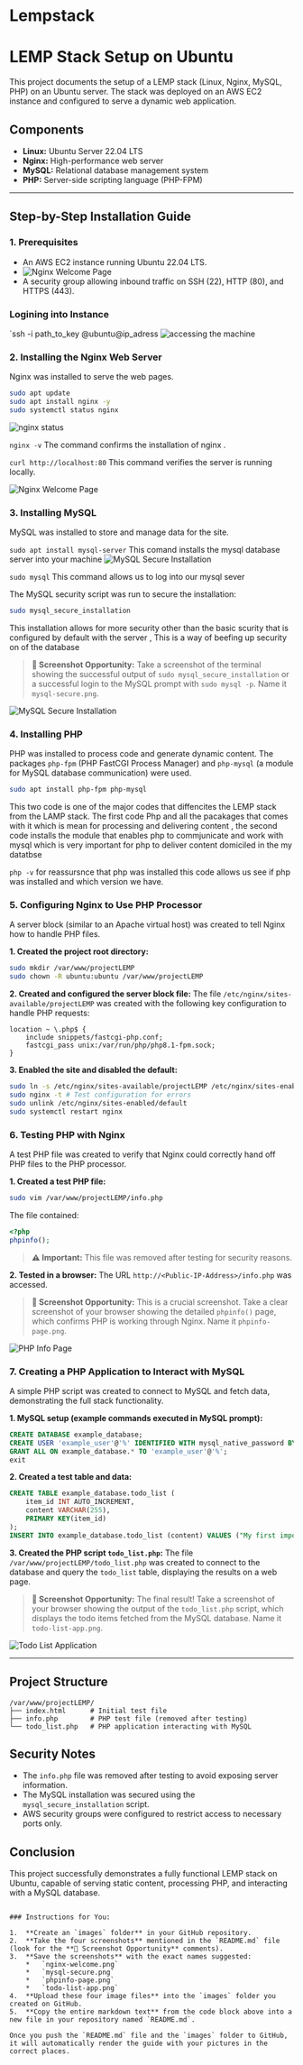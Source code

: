 # Lempstack
# LEMP Stack Setup on Ubuntu

This project documents the setup of a LEMP stack (Linux, Nginx, MySQL, PHP) on an Ubuntu server. The stack was deployed on an AWS EC2 instance and configured to serve a dynamic web application.

## Components

*   **Linux:** Ubuntu Server 22.04 LTS
*   **Nginx:** High-performance web server
*   **MySQL:** Relational database management system
*   **PHP:** Server-side scripting language (PHP-FPM)

---

## Step-by-Step Installation Guide

### 1. Prerequisites
*   An AWS EC2 instance running Ubuntu 22.04 LTS.
*   ![Nginx Welcome Page](https://github.com/GrailRoyal/Lempstack/blob/images/machine%20creation.png)
*   A security group allowing inbound traffic on SSH (22), HTTP (80), and HTTPS (443).

### Logining into Instance
`ssh -i path_to_key @ubuntu@ip_adress
![accessing the machine](https://github.com/GrailRoyal/Lempstack/blob/images/machinelogin.png)
 

### 2. Installing the Nginx Web Server
Nginx was installed to serve the web pages.

```bash
sudo apt update
sudo apt install nginx -y
sudo systemctl status nginx
```
![nginx status](https://github.com/GrailRoyal/Lempstack/blob/images/nginx%20status.png)

`nginx -v` The command confirms the installation of nginx .

`curl http://localhost:80` This command verifies the server is running locally.


![Nginx Welcome Page](https://github.com/GrailRoyal/Lempstack/blob/images/nginx%20web%20test.png)

### 3. Installing MySQL
MySQL was installed to store and manage data for the site.


`sudo apt install mysql-server`
This comand installs the mysql database server into your machine 
![MySQL Secure Installation](https://github.com/GrailRoyal/Lempstack/blob/images/mysql%20login.png)

`sudo mysql` This command allows us to log into our mysql sever


The MySQL security script was run to secure the installation:
```bash
sudo mysql_secure_installation
```
This installation allows for more security other than the basic scurity that is configured by default with the server , This is a way of beefing up security on of the database

> **📸 Screenshot Opportunity:** Take a screenshot of the terminal showing the successful output of `sudo mysql_secure_installation` or a successful login to the MySQL prompt with `sudo mysql -p`. Name it `mysql-secure.png`.

![MySQL Secure Installation](images/mysql-secure.png)

### 4. Installing PHP
PHP was installed to process code and generate dynamic content. The packages `php-fpm` (PHP FastCGI Process Manager) and `php-mysql` (a module for MySQL database communication) were used.

```bash
sudo apt install php-fpm php-mysql
```

This two code is one of the major codes that diffencites the LEMP stack from the LAMP stack. The first code Php and all the pacakages that comes with it which is mean for processing and delivering content , the second code installs the module that enables php to commjunicate and work with mysql which is very important for php to deliver content domiciled in the my datatbse

`php -v` for reassursnce that php was installed this code allows us see if php was installed and which version we have.

### 5. Configuring Nginx to Use PHP Processor
A server block (similar to an Apache virtual host) was created to tell Nginx how to handle PHP files.

**1. Created the project root directory:**
```bash
sudo mkdir /var/www/projectLEMP
sudo chown -R ubuntu:ubuntu /var/www/projectLEMP
```

**2. Created and configured the server block file:**
The file `/etc/nginx/sites-available/projectLEMP` was created with the following key configuration to handle PHP requests:
```
location ~ \.php$ {
    include snippets/fastcgi-php.conf;
    fastcgi_pass unix:/var/run/php/php8.1-fpm.sock;
}
```

**3. Enabled the site and disabled the default:**
```bash
sudo ln -s /etc/nginx/sites-available/projectLEMP /etc/nginx/sites-enabled/
sudo nginx -t # Test configuration for errors
sudo unlink /etc/nginx/sites-enabled/default
sudo systemctl restart nginx
```

### 6. Testing PHP with Nginx
A test PHP file was created to verify that Nginx could correctly hand off PHP files to the PHP processor.

**1. Created a test PHP file:**
```bash
sudo vim /var/www/projectLEMP/info.php
```
The file contained:
```php
<?php
phpinfo();
```
> **⚠️ Important:** This file was removed after testing for security reasons.

**2. Tested in a browser:**
The URL `http://<Public-IP-Address>/info.php` was accessed.

> **📸 Screenshot Opportunity:** This is a crucial screenshot. Take a clear screenshot of your browser showing the detailed `phpinfo()` page, which confirms PHP is working through Nginx. Name it `phpinfo-page.png`.

![PHP Info Page](images/phpinfo-page.png)

### 7. Creating a PHP Application to Interact with MySQL
A simple PHP script was created to connect to MySQL and fetch data, demonstrating the full stack functionality.

**1. MySQL setup (example commands executed in MySQL prompt):**
```sql
CREATE DATABASE example_database;
CREATE USER 'example_user'@'%' IDENTIFIED WITH mysql_native_password BY 'password';
GRANT ALL ON example_database.* TO 'example_user'@'%';
exit
```

**2. Created a test table and data:**
```sql
CREATE TABLE example_database.todo_list (
    item_id INT AUTO_INCREMENT,
    content VARCHAR(255),
    PRIMARY KEY(item_id)
);
INSERT INTO example_database.todo_list (content) VALUES ("My first important item");
```

**3. Created the PHP script `todo_list.php`:**
The file `/var/www/projectLEMP/todo_list.php` was created to connect to the database and query the `todo_list` table, displaying the results on a web page.

> **📸 Screenshot Opportunity:** The final result! Take a screenshot of your browser showing the output of the `todo_list.php` script, which displays the todo items fetched from the MySQL database. Name it `todo-list-app.png`.

![Todo List Application](images/todo-list-app.png)

---

## Project Structure

```
/var/www/projectLEMP/
├── index.html      # Initial test file
├── info.php        # PHP test file (removed after testing)
└── todo_list.php   # PHP application interacting with MySQL
```

## Security Notes

*   The `info.php` file was removed after testing to avoid exposing server information.
*   The MySQL installation was secured using the `mysql_secure_installation` script.
*   AWS security groups were configured to restrict access to necessary ports only.

## Conclusion

This project successfully demonstrates a fully functional LEMP stack on Ubuntu, capable of serving static content, processing PHP, and interacting with a MySQL database.
```

### Instructions for You:

1.  **Create an `images` folder** in your GitHub repository.
2.  **Take the four screenshots** mentioned in the `README.md` file (look for the **📸 Screenshot Opportunity** comments).
3.  **Save the screenshots** with the exact names suggested:
    *   `nginx-welcome.png`
    *   `mysql-secure.png`
    *   `phpinfo-page.png`
    *   `todo-list-app.png`
4.  **Upload these four image files** into the `images` folder you created on GitHub.
5.  **Copy the entire markdown text** from the code block above into a new file in your repository named `README.md`.

Once you push the `README.md` file and the `images` folder to GitHub, it will automatically render the guide with your pictures in the correct places.

